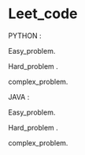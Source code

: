 



# Leet_code
PYTHON :


  Easy_problem.
 
  Hard_problem .
  
  complex_problem.


  

JAVA :




 Easy_problem.
  
  Hard_problem .
  
  complex_problem.


